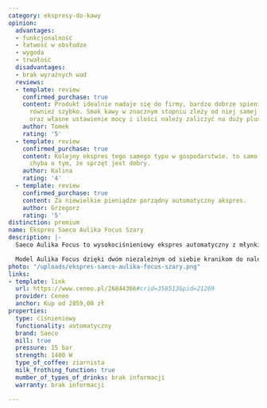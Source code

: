 ```yaml
---
category: ekspresy-do-kawy
opinion:
  advantages:
  - funkcjonalność
  - łatwość w obsłudze
  - wygoda
  - trwałość
  disadvantages:
  - brak wyraźnych wad
  reviews:
  - template: review
    confirmed_purchase: true
    content: Produkt idealnie nadaje się do firmy, bardzo dobrze spienia mleko, działa
      również szybko. Smak kawy w znacznym stopniu zleży od niej samej. Łatwość obsługi,
      oraz własne ustawienie mocy i ilości należy zaliczyć na duży plus.
    author: Tomek
    rating: '5'
  - template: review
    confirmed_purchase: true
    content: Kolejny ekspres tego samego typu w gospodarstwie. to samo za siebie świadczy
      chyba o tym, że sprzęt jest dobry.
    author: Kalina
    rating: '4'
  - template: review
    confirmed_purchase: true
    content: Za niewielkie pieniądze porządny automatyczny akspres.
    author: Grzegorz
    rating: '5'
distinction: premium
name: Ekspres Saeco Aulika Focus Szary
description: |-
  Saeco Aulika Focus to wysokociśnieniowy ekspres automatyczny z młynkiem o mocy 1400 W. Został wyposażony w spieniacz do mleka oraz intuicyjny interfejs z polskim menu, umożliwiający dostosowanie poszczególnych funkcji za pomocą jednego przycisku. Urządzenie cechuje się wysoką wygodą użytkowania i umożliwia przygotowywanie dwóch kaw jednocześnie.

  Model Aulika Focus dzięki dwóm niezależnym od siebie kranikom do nalewania umożliwia przygotowywanie dwóch porcji kaw w tym samym czasie. Takie rozwiązanie znacznie usprawnia proces parzenia, zwłaszcza w przypadku użytkowania sprzętu przez więcej niż jedną osobę. Wewnątrz urządzenia znajduje się młynek charakteryzujący się cichą i szybką pracą. Użytkownik ma możliwość dostosowania stopnia mielenia kawy do własnych preferencji, decydując się na jeden z 8 możliwych wariantów. Przygotowanie mlecznej kremowej kawy z lekką pianką umożliwia spieniacz mleka pracujący pod ciśnieniem. Pojemny zbiornik na odpadki potrafi zmieścić nawet 18 porcji fusów.
photo: "/uploads/ekspres-saeco-aulika-focus-szary.png"
links:
- template: link
  url: https://www.ceneo.pl/26844366#crid=358513&pid=21269
  provider: Ceneo
  anchor: Kup od 2859,00 zł
properties:
  type: ciśnieniowy
  functionality: automatyczny
  brand: Saeco
  mill: true
  pressure: 15 bar
  strength: 1400 W
  type_of_coffee: ziarnista
  milk_frothing_function: true
  mumber_of_types_of_drinks: brak informacji
  warranty: brak informacji

---
```

